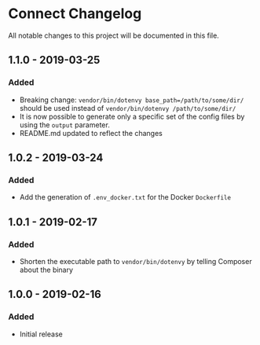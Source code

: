 # Connect Changelog

All notable changes to this project will be documented in this file.

## 1.1.0 - 2019-03-25
### Added
* Breaking change: `vendor/bin/dotenvy base_path=/path/to/some/dir/` should be used instead of `vendor/bin/dotenvy /path/to/some/dir/`
* It is now possible to generate only a specific set of the config files by using the `output` parameter.
* README.md updated to reflect the changes

## 1.0.2 - 2019-03-24
### Added
* Add the generation of `.env_docker.txt` for the Docker `Dockerfile`

## 1.0.1 - 2019-02-17
### Added
* Shorten the executable path to `vendor/bin/dotenvy` by telling Composer about the binary

## 1.0.0 - 2019-02-16
### Added
* Initial release
